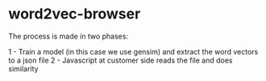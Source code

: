 # word2vec-browser

The process is made in two phases:

1 - Train a model (in this case we use gensim) and extract the word vectors to a json file
2 - Javascript at customer side reads the file and does similarity 
